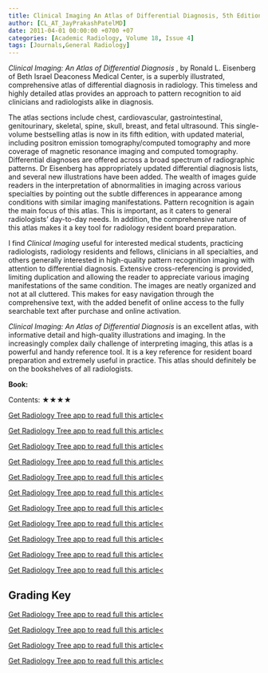 ```yaml
---
title: Clinical Imaging An Atlas of Differential Diagnosis, 5th Edition
author: [CL_AT_JayPrakashPatelMD]
date: 2011-04-01 00:00:00 +0700 +07
categories: [Academic Radiology, Volume 18, Issue 4]
tags: [Journals,General Radiology]
---
```

_Clinical Imaging: An Atlas of Differential Diagnosis_ , by Ronald L. Eisenberg of Beth Israel Deaconess Medical Center, is a superbly illustrated, comprehensive atlas of differential diagnosis in radiology. This timeless and highly detailed atlas provides an approach to pattern recognition to aid clinicians and radiologists alike in diagnosis.

The atlas sections include chest, cardiovascular, gastrointestinal, genitourinary, skeletal, spine, skull, breast, and fetal ultrasound. This single-volume bestselling atlas is now in its fifth edition, with updated material, including positron emission tomography/computed tomography and more coverage of magnetic resonance imaging and computed tomography. Differential diagnoses are offered across a broad spectrum of radiographic patterns. Dr Eisenberg has appropriately updated differential diagnosis lists, and several new illustrations have been added. The wealth of images guide readers in the interpretation of abnormalities in imaging across various specialties by pointing out the subtle differences in appearance among conditions with similar imaging manifestations. Pattern recognition is again the main focus of this atlas. This is important, as it caters to general radiologists’ day-to-day needs. In addition, the comprehensive nature of this atlas makes it a key tool for radiology resident board preparation.

I find _Clinical Imaging_ useful for interested medical students, practicing radiologists, radiology residents and fellows, clinicians in all specialties, and others generally interested in high-quality pattern recognition imaging with attention to differential diagnosis. Extensive cross-referencing is provided, limiting duplication and allowing the reader to appreciate various imaging manifestations of the same condition. The images are neatly organized and not at all cluttered. This makes for easy navigation through the comprehensive text, with the added benefit of online access to the fully searchable text after purchase and online activation.

_Clinical Imaging: An Atlas of Differential Diagnosis_ is an excellent atlas, with informative detail and high-quality illustrations and imaging. In the increasingly complex daily challenge of interpreting imaging, this atlas is a powerful and handy reference tool. It is a key reference for resident board preparation and extremely useful in practice. This atlas should definitely be on the bookshelves of all radiologists.

**Book:**

Contents: ★★★★

[Get Radiology Tree app to read full this article<](https://clinicalpub.com/app)

[Get Radiology Tree app to read full this article<](https://clinicalpub.com/app)

[Get Radiology Tree app to read full this article<](https://clinicalpub.com/app)

[Get Radiology Tree app to read full this article<](https://clinicalpub.com/app)

[Get Radiology Tree app to read full this article<](https://clinicalpub.com/app)

[Get Radiology Tree app to read full this article<](https://clinicalpub.com/app)

[Get Radiology Tree app to read full this article<](https://clinicalpub.com/app)

[Get Radiology Tree app to read full this article<](https://clinicalpub.com/app)

[Get Radiology Tree app to read full this article<](https://clinicalpub.com/app)

[Get Radiology Tree app to read full this article<](https://clinicalpub.com/app)

[Get Radiology Tree app to read full this article<](https://clinicalpub.com/app)

## Grading Key

[Get Radiology Tree app to read full this article<](https://clinicalpub.com/app)

[Get Radiology Tree app to read full this article<](https://clinicalpub.com/app)

[Get Radiology Tree app to read full this article<](https://clinicalpub.com/app)

[Get Radiology Tree app to read full this article<](https://clinicalpub.com/app)